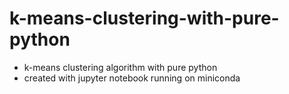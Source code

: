 # k-means-clustering-with-pure-python
* k-means clustering algorithm with pure python
* created with jupyter notebook running on miniconda

